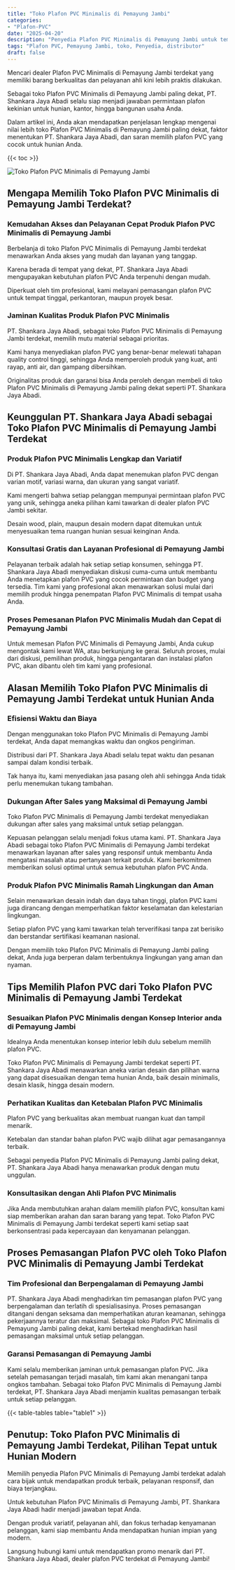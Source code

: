 ```yaml
---
title: "Toko Plafon PVC Minimalis di Pemayung Jambi"
categories: 
- "Plafon-PVC"
date: "2025-04-20"
description: "Penyedia Plafon PVC Minimalis di Pemayung Jambi untuk tempat tinggal, perkantoran, serta ritel. Plafon terbaik, pilihan motif, warna modern, beserta servis instalasi dikerjakan oleh teknisi berpengalaman serta kepastian resmi!|Servis penjualan Plafon PVC Minimalis di Pemayung Jambi untuk keperluan rumah, kantor, atau ritel, dengan plafon terbaik dan pemasangan oleh tim profesional serta kepastian resmi.|Solusi Plafon PVC Minimalis di Pemayung Jambi yang terpercaya bagi hunian, kantor, serta toko, dengan plafon berkualitas dan pemasangan dikerjakan oleh teknisi berpengalaman dan garansi resmi.|Distribusi Plafon PVC Minimalis di Pemayung Jambi untuk hunian, kantor, serta gerai, dengan material terbaik dan pemasangan ditangani oleh tenaga ahli ahli, lengkap dengan kepastian resmi.}"
tags: "Plafon PVC, Pemayung Jambi, toko, Penyedia, distributor"
draft: false
---
```


Mencari dealer Plafon PVC Minimalis di Pemayung Jambi terdekat yang memiliki barang berkualitas dan pelayanan ahli kini lebih praktis dilakukan.

Sebagai toko Plafon PVC Minimalis di Pemayung Jambi paling dekat, PT. Shankara Jaya Abadi selalu siap menjadi jawaban permintaan plafon kekinian untuk hunian, kantor, hingga bangunan usaha Anda.

Dalam artikel ini, Anda akan mendapatkan penjelasan lengkap mengenai nilai lebih toko Plafon PVC Minimalis di Pemayung Jambi paling dekat, faktor menentukan PT. Shankara Jaya Abadi, dan saran memilih plafon PVC yang cocok untuk hunian Anda.

{{< toc >}}

![Toko Plafon PVC Minimalis di Pemayung Jambi](/images/Plafon-PVC/Toko-Plafon-PVC-Minimalis-di-Pemayung-Jambi.png)


## Mengapa Memilih Toko Plafon PVC Minimalis di Pemayung Jambi Terdekat?

### Kemudahan Akses dan Pelayanan Cepat Produk Plafon PVC Minimalis di Pemayung Jambi

Berbelanja di toko Plafon PVC Minimalis di Pemayung Jambi terdekat menawarkan Anda akses yang mudah dan layanan yang tanggap.

Karena berada di tempat yang dekat, PT. Shankara Jaya Abadi mengupayakan kebutuhan plafon PVC Anda terpenuhi dengan mudah.

Diperkuat oleh tim profesional, kami melayani pemasangan plafon PVC untuk tempat tinggal, perkantoran, maupun proyek besar.

### Jaminan Kualitas Produk Plafon PVC Minimalis

PT. Shankara Jaya Abadi, sebagai toko Plafon PVC Minimalis di Pemayung Jambi terdekat, memilih mutu material sebagai prioritas.

Kami hanya menyediakan plafon PVC yang benar-benar melewati tahapan quality control tinggi, sehingga Anda memperoleh produk yang kuat, anti rayap, anti air, dan gampang dibersihkan.

Originalitas produk dan garansi bisa Anda peroleh dengan membeli di toko Plafon PVC Minimalis di Pemayung Jambi paling dekat seperti PT. Shankara Jaya Abadi.

## Keunggulan PT. Shankara Jaya Abadi sebagai Toko Plafon PVC Minimalis di Pemayung Jambi Terdekat

### Produk Plafon PVC Minimalis Lengkap dan Variatif

Di PT. Shankara Jaya Abadi, Anda dapat menemukan plafon PVC dengan varian motif, variasi warna, dan ukuran yang sangat variatif.

Kami mengerti bahwa setiap pelanggan mempunyai permintaan plafon PVC yang unik, sehingga aneka pilihan kami tawarkan di dealer plafon PVC Jambi sekitar.

Desain wood, plain, maupun desain modern dapat ditemukan untuk menyesuaikan tema ruangan hunian sesuai keinginan Anda.

### Konsultasi Gratis dan Layanan Profesional di Pemayung Jambi

Pelayanan terbaik adalah hak setiap setiap konsumen, sehingga PT. Shankara Jaya Abadi menyediakan diskusi cuma-cuma untuk membantu Anda menetapkan plafon PVC yang cocok permintaan dan budget yang tersedia. Tim kami yang profesional akan menawarkan solusi mulai dari memilih produk hingga penempatan Plafon PVC Minimalis di tempat usaha Anda.

### Proses Pemesanan Plafon PVC Minimalis Mudah dan Cepat di Pemayung Jambi

Untuk memesan Plafon PVC Minimalis di Pemayung Jambi, Anda cukup mengontak kami lewat WA, atau berkunjung ke gerai. Seluruh proses, mulai dari diskusi, pemilihan produk, hingga pengantaran dan instalasi plafon PVC, akan dibantu oleh tim kami yang profesional.

## Alasan Memilih Toko Plafon PVC Minimalis di Pemayung Jambi Terdekat untuk Hunian Anda

### Efisiensi Waktu dan Biaya

Dengan menggunakan toko Plafon PVC Minimalis di Pemayung Jambi terdekat, Anda dapat memangkas waktu dan ongkos pengiriman.

Distribusi dari PT. Shankara Jaya Abadi selalu tepat waktu dan pesanan sampai dalam kondisi terbaik.

Tak hanya itu, kami menyediakan jasa pasang oleh ahli sehingga Anda tidak perlu menemukan tukang tambahan.

### Dukungan After Sales yang Maksimal di Pemayung Jambi

Toko Plafon PVC Minimalis di Pemayung Jambi terdekat menyediakan dukungan after sales yang maksimal untuk setiap pelanggan.

Kepuasan pelanggan selalu menjadi fokus utama kami. PT. Shankara Jaya Abadi sebagai toko Plafon PVC Minimalis di Pemayung Jambi terdekat menawarkan layanan after sales yang responsif untuk membantu Anda mengatasi masalah atau pertanyaan terkait produk. Kami berkomitmen memberikan solusi optimal untuk semua kebutuhan plafon PVC Anda.

### Produk Plafon PVC Minimalis Ramah Lingkungan dan Aman

Selain menawarkan desain indah dan daya tahan tinggi, plafon PVC kami juga dirancang dengan memperhatikan faktor keselamatan dan kelestarian lingkungan.

Setiap plafon PVC yang kami tawarkan telah terverifikasi tanpa zat berisiko dan berstandar sertifikasi keamanan nasional.

Dengan memilih toko Plafon PVC Minimalis di Pemayung Jambi paling dekat, Anda juga berperan dalam terbentuknya lingkungan yang aman dan nyaman.

## Tips Memilih Plafon PVC dari Toko Plafon PVC Minimalis di Pemayung Jambi Terdekat

### Sesuaikan Plafon PVC Minimalis dengan Konsep Interior anda di Pemayung Jambi

Idealnya Anda menentukan konsep interior lebih dulu sebelum memilih plafon PVC.

Toko Plafon PVC Minimalis di Pemayung Jambi terdekat seperti PT. Shankara Jaya Abadi menawarkan aneka varian desain dan pilihan warna yang dapat disesuaikan dengan tema hunian Anda, baik desain minimalis, desain klasik, hingga desain modern.

### Perhatikan Kualitas dan Ketebalan Plafon PVC Minimalis

Plafon PVC yang berkualitas akan membuat ruangan kuat dan tampil menarik.

Ketebalan dan standar bahan plafon PVC wajib dilihat agar pemasangannya terbaik.

Sebagai penyedia Plafon PVC Minimalis di Pemayung Jambi paling dekat, PT. Shankara Jaya Abadi hanya menawarkan produk dengan mutu unggulan.

### Konsultasikan dengan Ahli Plafon PVC Minimalis

Jika Anda membutuhkan arahan dalam memilih plafon PVC, konsultan kami siap memberikan arahan dan saran barang yang tepat. Toko Plafon PVC Minimalis di Pemayung Jambi terdekat seperti kami setiap saat berkonsentrasi pada kepercayaan dan kenyamanan pelanggan.

## Proses Pemasangan Plafon PVC oleh Toko Plafon PVC Minimalis di Pemayung Jambi Terdekat

### Tim Profesional dan Berpengalaman di Pemayung Jambi

PT. Shankara Jaya Abadi menghadirkan tim pemasangan plafon PVC yang berpengalaman dan terlatih di spesialisasinya. Proses pemasangan ditangani dengan seksama dan memperhatikan aturan keamanan, sehingga pekerjaannya teratur dan maksimal. Sebagai toko Plafon PVC Minimalis di Pemayung Jambi paling dekat, kami bertekad menghadirkan hasil pemasangan maksimal untuk setiap pelanggan.

### Garansi Pemasangan di Pemayung Jambi

Kami selalu memberikan jaminan untuk pemasangan plafon PVC. Jika setelah pemasangan terjadi masalah, tim kami akan menangani tanpa ongkos tambahan. Sebagai toko Plafon PVC Minimalis di Pemayung Jambi terdekat, PT. Shankara Jaya Abadi menjamin kualitas pemasangan terbaik untuk setiap pelanggan.

{{< table-tables table="table1" >}}

## Penutup: Toko Plafon PVC Minimalis di Pemayung Jambi Terdekat, Pilihan Tepat untuk Hunian Modern

Memilih penyedia Plafon PVC Minimalis di Pemayung Jambi terdekat adalah cara bijak untuk mendapatkan produk terbaik, pelayanan responsif, dan biaya terjangkau.

Untuk kebutuhan Plafon PVC Minimalis di Pemayung Jambi, PT. Shankara Jaya Abadi hadir menjadi jawaban tepat Anda.

Dengan produk variatif, pelayanan ahli, dan fokus terhadap kenyamanan pelanggan, kami siap membantu Anda mendapatkan hunian impian yang modern.

Langsung hubungi kami untuk mendapatkan promo menarik dari PT. Shankara Jaya Abadi, dealer plafon PVC terdekat di Pemayung Jambi!